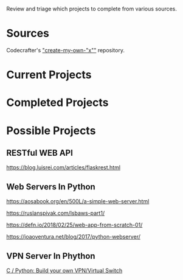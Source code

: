 Review and triage which projects to complete from various sources.

# Sources
Codecrafter's ["create-my-own-"x""](https://github.com/codecrafters-io/build-your-own-x) repository.

# Current Projects

# Completed Projects

# Possible Projects
## RESTful WEB API

https://blog.luisrei.com/articles/flaskrest.html

## Web Servers In Python
https://aosabook.org/en/500L/a-simple-web-server.html

https://ruslanspivak.com/lsbaws-part1/

https://defn.io/2018/02/25/web-app-from-scratch-01/

https://joaoventura.net/blog/2017/python-webserver/

## VPN Server In Phython
[C / Python: Build your own VPN/Virtual Switch](https://github.com/peiyuanix/build-your-own-zerotier)
